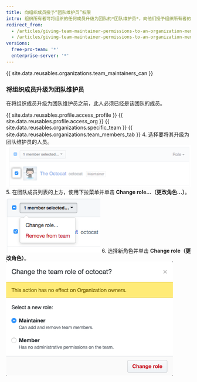 ```yaml
---
title: 向组织成员授予“团队维护员”权限
intro: 组织所有者可将组织的任何成员升级为团队的*团队维护员*，向他们授予组织所有者的部分权限。
redirect_from:
  - /articles/giving-team-maintainer-permissions-to-an-organization-member-early-access-program/
  - /articles/giving-team-maintainer-permissions-to-an-organization-member
versions:
  free-pro-team: '*'
  enterprise-server: '*'
---
```


{{ site.data.reusables.organizations.team_maintainers_can }}

### 将组织成员升级为团队维护员

在将组织成员升级为团队维护员之前，此人必须已经是该团队的成员。

{{ site.data.reusables.profile.access_profile }}
{{ site.data.reusables.profile.access_org }}
{{ site.data.reusables.organizations.specific_team }}
{{ site.data.reusables.organizations.team_members_tab }}
4. 选择要将其升级为团队维护员的人员。 ![组织成员旁的复选框](/assets/images/help/teams/team-member-check-box.png)
5. 在团队成员列表的上方，使用下拉菜单并单击 **Change role...（更改角色...）**。 ![包含更改角色选项的下拉菜单](/assets/images/help/teams/bulk-edit-drop-down.png)
6. 选择新角色并单击 **Change role（更改角色）**。 ![维护员或成员角色的单选按钮](/assets/images/help/teams/team-role-modal.png)
